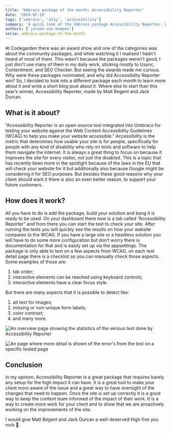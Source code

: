 ```yaml
---
title: 'Umbraco package of the month: Accessibility Reporter'
date: '2024-07-19'
tags: ['umbraco', 'a11y', 'accessibility']
summary: 'A quick look at the Umbraco package Accessibility Reporter. What is it and how does it work?'
authors: ['jeroen-van-kempen']
serie: umbraco-package-of-the-month
---
```


At Codegarden there was an award show and one of the categories was about the community packages, and while watching it I realised I hadn't heard of most of them. This wasn't because the packages weren't good; I just don't use many of them in my daily work, sticking mostly to Usync, Contentment, and SEO Checker. But seeing the awards made me curious. Why were these packages nominated, and why did Accessibility Reporter win? So, I decided to look into a different package each month to learn more about it and write a short blog post about it. Where else to start than this year’s winner, Accessibility Reporter, made by Matt Begent and Jack Durcan.

## What is it about?

“Accessibility Reporter is an open-source tool integrated into Umbraco for testing your website against the Web Content Accessibility Guidelines (WCAG) to help you make your website accessible.”
Accessibility is the metric that determines how usable your site is for people, specifically for people with any kind of disability who rely on tools and software to help them navigate the internet. It is always a great thing to focus on because it improves the site for every visitor, not just the disabled. This is a topic that has recently been more in the spotlight because of the laws in the EU that will check your website for it but additionally also because Google might be considering it for SEO purposes. But besides these good reasons why your client should want it there is also an even better reason, to support your future customers.

## How does it work?

All you have to do is add the package, build your solution and bang it is ready to be used. On your dashboard there now is a tab called “Accessibility Reporter” and from there you can start the test to check your site. After running the tests you will quickly see the results on how your website compares to the WCAG. If you have a large site or a headless solution you will have to do some more configuration but don’t worry there is documentation for that and is easily set up via the appsettings.
The package is only able to test on a few aspects from WCAG, on each test detail page there is a checklist so you can manually check those aspects. Some examples of those are:

1. tab order;
2. interactive elements can be reached using keyboard controls;
3. interactive elements have a clear focus style.

But there are many aspects that it is possible to detect like:

1. alt text for images;
2. missing or non-unique form labels;
3. color contrast;
4. and many more.

![An overview page showing the statistics of the verious test done by Accessibility Reporter](/articles/umbraco-package-of-the-month/accessibility-reporter/Accessibility_Reporter_overview.png)

![An page where more detail is shown of the error's from the test on a specific tested page](/articles/umbraco-package-of-the-month/accessibility-reporter/Accessibility_Reporter_detail.png)

## Conclusion

In my opinion, Accessibility Reporter is a great package that requires barely any setup for the high impact it can have. It is a great tool to make your client more aware of the issue and a great way to have oversight of the changes that need to happen. Once the site is set up correctly it is a good way to keep the content team informed of the impact of their work. It is a way to create more work for your client and to show that we are proactively working on the improvements of the site.

I would give Matt Begent and Jack Durcan a well-deserved High five you rock 🙏.
